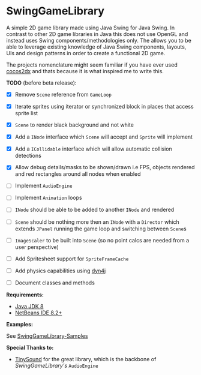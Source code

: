 # SwingGameLibrary
A simple 2D game library made using Java Swing for Java Swing.
In contrast to other 2D game libraries in Java this does not use OpenGL and instead uses Swing components/methodologies only.
The allows you to be able to leverage existing knowledge of Java Swing components, layouts, UIs and design patterns in order to create a functional 2D game.

The projects nomenclature might seem familiar if you have ever used [cocos2dx](https://github.com/cocos2d/cocos2d-x) and thats because it is what inspired me to write this.

**TODO** (before beta release):
- [x] Remove `Scene` reference from `GameLoop`
- [x] Iterate sprites using iterator or synchronized block in places that access sprite list
- [x] `Scene` to render black background and not white
- [x] Add a `INode` interface which `Scene` will accept and `Sprite` will implement
- [x] Add a `ICollidable` interface which will allow automatic collision detections
- [x] Allow debug details/masks to be shown/drawn i.e FPS, objects rendered and red rectangles around all nodes when enabled
- [ ] Implement `AudioEngine`
- [ ] Implement `Animation` loops 
- [ ] `INode` should be able to be added to another `INode` and rendered
- [ ] `Scene` should be nothing more then an `INode` with a `Director` which extends `JPanel` running the game loop and switching between `Scene`s
- [ ] `ImageScaler` to be built into `Scene` (so no point calcs are needed from a user perspective)

- [ ] Add Spritesheet support for `SpriteFrameCache`
- [ ] Add physics capabilities using [dyn4j](https://github.com/dyn4j/dyn4j)
- [ ] Document classes and methods

**Requirements:**

- [Java JDK 8](https://www.oracle.com/za/java/technologies/javase/javase-jdk8-downloads.html)
- [NetBeans IDE 8.2+](https://netbeans.org/downloads/8.2/rc/)

**Examples:**

See [SwingGameLibrary-Samples
](https://github.com/davidkroukamp/swinggamelibrary-samples)

**Special Thanks to:**
- [TinySound](https://github.com/finnkuusisto/TinySound) for the great library, which is the backbone of *SwingGameLibrary's* `AudioEngine`
